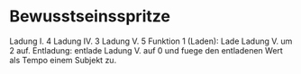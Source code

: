 # Bewusstseinsspritze
Ladung I. 4
Ladung IV. 3
Ladung V. 5
Funktion 1 (Laden): Lade Ladung V. um 2 auf.
Entladung: entlade Ladung V. auf 0 und fuege den entladenen Wert als Tempo einem Subjekt zu.